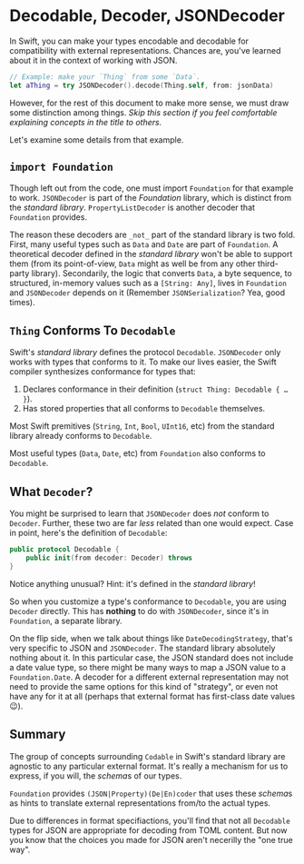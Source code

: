 # Decodable, Decoder, JSONDecoder

In Swift, you can make your types encodable and decodable for compatibility with
external representations. Chances are, you've learned about it in the context
of working with JSON.

```swift
// Example: make your `Thing` from some `Data`.
let aThing = try JSONDecoder().decode(Thing.self, from: jsonData)
```

However, for the rest of this document to make more sense, we must draw some
distinction among things. *Skip this section if you feel comfortable explaining
concepts in the title to others.*

Let's examine some details from that example.

## `import Foundation`

Though left out from the code, one must import `Foundation` for that example to
work. `JSONDecoder` is part of the _Foundation_ library, which is distinct
from the _standard library_. `PropertyListDecoder` is another decoder that
`Foundation` provides.

The reason these decoders are `_not_` part of the standard library is two fold.
First, many useful types such as `Data` and `Date` are part of `Foundation`.
A theoretical decoder defined in the _standard library_ won't be able to support
them (from its point-of-view, `Data` might as well be from any other third-party
library). Secondarily, the logic that converts `Data`, a byte sequence, to
structured, in-memory values such as a `[String: Any]`, lives in `Foundation`
and `JSONDecoder` depends on it (Remember `JSONSerialization`? Yea, good times).

## `Thing` Conforms To `Decodable`

Swift's _standard library_ defines the protocol `Decodable`. `JSONDecoder` only
works with types that conforms to it. To make our lives easier, the Swift
compiler synthesizes conformance for types that:

1. Declares conformance in their definition (`struct Thing: Decodable { … }`).
2. Has stored properties that all conforms to `Decodable` themselves.

Most Swift premitives (`String`, `Int`, `Bool`, `UInt16`, etc) from the standard
library already conforms to `Decodable`.

Most useful types (`Data`, `Date`, etc) from `Foundation` also conforms to
`Decodable`.

## What `Decoder`?

You might be surprised to learn that `JSONDecoder` does _not_ conform to
`Decoder`. Further, these two are far _less_ related than one would expect. Case
in point, here's the definition of `Decodable`:

```swift
public protocol Decodable {
    public init(from decoder: Decoder) throws
}
```

Notice anything unusual? Hint: it's defined in the _standard library_!

So when you customize a type's conformance to `Decodable`, you are using
`Decoder` directly. This has **nothing** to do with `JSONDecoder`, since it's in
`Foundation`, a separate library.

On the flip side, when we talk about things like `DateDecodingStrategy`, that's
very specific to JSON and `JSONDecoder`. The standard library absolutely nothing
about it. In this particular case, the JSON standard does not include a date
value type, so there might be many ways to map a JSON value to
a `Foundation.Date`. A decoder for a different external representation may not
need to provide the same options for this kind of "strategy", or even not have
any for it at all (perhaps that external format has first-class date values 😉).

## Summary

The group of concepts surrounding `Codable` in Swift's standard library are
agnostic to any particular external format. It's really a mechanism for us to
express, if you will, the *schema*s of our types.

`Foundation` provides `(JSON|Property)(De|En)coder` that uses these *schema*s
as hints to translate external representations from/to the actual types.

Due to differences in format specifiactions, you'll find that not all
`Decodable` types for JSON are appropriate for decoding from TOML content. But
now you know that the choices you made for JSON aren't necerilly the "one true
way".
